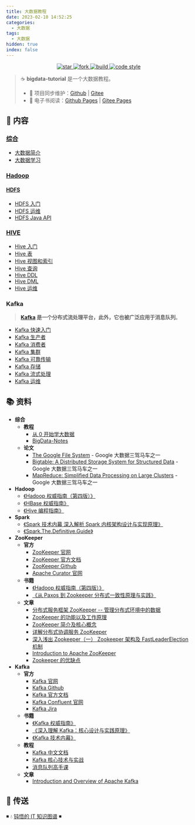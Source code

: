 ```yaml
---
title: 大数据教程
date: 2023-02-10 14:52:25
categories:
  - 大数据
tags:
  - 大数据
hidden: true
index: false
---
```


<p align="center">

  <a href="https://github.com/dunwu/bigdata-tutorial">
      <img alt="star" class="no-zoom" src="https://img.shields.io/github/stars/dunwu/bigdata-tutorial?style=for-the-badge">
  </a>

  <a href="https://github.com/dunwu/bigdata-tutorial">
      <img alt="fork" class="no-zoom" src="https://img.shields.io/github/forks/dunwu/bigdata-tutorial?style=for-the-badge">
  </a>

  <a href="https://github.com/dunwu/bigdata-tutorial/commits/master">
      <img alt="build" class="no-zoom" src="https://img.shields.io/github/actions/workflow/status/dunwu/bigdata-tutorial/deploy.yml?style=for-the-badge">
  </a>

  <a href="https://creativecommons.org/licenses/by-nc-sa/4.0/deed.zh">
      <img alt="code style" class="no-zoom" src="https://img.shields.io/github/license/dunwu/bigdata-tutorial?style=for-the-badge">
  </a>

</p>

> ☕ **bigdata-tutorial** 是一个大数据教程。
>
> - 🔁 项目同步维护：[Github](https://github.com/dunwu/bigdata-tutorial/) | [Gitee](https://gitee.com/turnon/bigdata-tutorial/)
> - 📖 电子书阅读：[Github Pages](https://dunwu.github.io/bigdata-tutorial/) | [Gitee Pages](http://turnon.gitee.io/bigdata-tutorial/)

## 📖 内容

### [综合](00.综合)

- [大数据简介](00.综合/01.大数据简介.md)
- [大数据学习](00.综合/02.大数据学习.md)

### [Hadoop](01.hadoop)

#### [HDFS](01.hadoop/01.hdfs)

- [HDFS 入门](01.hadoop/01.hdfs/01.HDFS入门.md)
- [HDFS 运维](01.hadoop/01.hdfs/02.HDFS运维.md)
- [HDFS Java API](01.hadoop/01.hdfs/03.HDFSJavaApi.md)

### [HIVE](02.hive)

- [Hive 入门](02.hive/01.Hive入门.md)
- [Hive 表](02.hive/02.Hive表.md)
- [Hive 视图和索引](02.hive/03.Hive视图和索引.md)
- [Hive 查询](02.hive/04.Hive查询.md)
- [Hive DDL](02.hive/05.HiveDDL.md)
- [Hive DML](02.hive/06.HiveDML.md)
- [Hive 运维](02.hive/07.Hive运维.md)

### Kafka

> **[Kafka](https://dunwu.github.io/waterdrop/pages/328f1c/) 是一个分布式流处理平台，此外，它也被广泛应用于消息队列**。

- [Kafka 快速入门](https://dunwu.github.io/waterdrop/pages/a697a6/)
- [Kafka 生产者](https://dunwu.github.io/waterdrop/pages/141b2e/)
- [Kafka 消费者](https://dunwu.github.io/waterdrop/pages/41a171/)
- [Kafka 集群](https://dunwu.github.io/waterdrop/pages/fc8f54/)
- [Kafka 可靠传输](https://dunwu.github.io/waterdrop/pages/481bdd/)
- [Kafka 存储](https://dunwu.github.io/waterdrop/pages/8de948/)
- [Kafka 流式处理](https://dunwu.github.io/waterdrop/pages/55f66f/)
- [Kafka 运维](https://dunwu.github.io/waterdrop/pages/21011e/)

## 📚 资料

- **综合**
  - **教程**
    - [从 0 开始学大数据](https://time.geekbang.org/column/intro/100020201)
    - [BigData-Notes](https://github.com/heibaiying/BigData-Notes)
  - **论文**
    - [The Google File System](https://static.googleusercontent.com/media/research.google.com/zh-CN//archive/gfs-sosp2003.pdf) - Google 大数据三驾马车之一
    - [Bigtable: A Distributed Storage System for Structured Data](https://static.googleusercontent.com/media/research.google.com/zh-CN//archive/bigtable-osdi06.pdf) - Google 大数据三驾马车之一
    - [MapReduce: Simplified Data Processing on Large Clusters](https://static.googleusercontent.com/media/research.google.com/zh-CN//archive/mapreduce-osdi04.pdf) - Google 大数据三驾马车之一
- **Hadoop**
  - [《Hadoop 权威指南（第四版）》](https://item.jd.com/12109713.html)
  - [《HBase 权威指南》](https://book.douban.com/subject/10748460/)
  - [《Hive 编程指南》](https://book.douban.com/subject/25791255/)
- **Spark**
  - [《Spark 技术内幕 深入解析 Spark 内核架构设计与实现原理》](https://book.douban.com/subject/26649141/)
  - [《Spark.The.Definitive.Guide》](https://book.douban.com/subject/27035127/)
- **ZooKeeper**
  - **官方**
    - [ZooKeeper 官网](http://zookeeper.apache.org/)
    - [ZooKeeper 官方文档](https://cwiki.apache.org/confluence/display/ZOOKEEPER)
    - [ZooKeeper Github](https://github.com/apache/zookeeper)
    - [Apache Curator 官网](http://curator.apache.org/)
  - **书籍**
    - [《Hadoop 权威指南（第四版）》](https://item.jd.com/12109713.html)
    - [《从 Paxos 到 Zookeeper 分布式一致性原理与实践》](https://item.jd.com/11622772.html)
  - **文章**
    - [分布式服务框架 ZooKeeper -- 管理分布式环境中的数据](https://www.ibm.com/developerworks/cn/opensource/os-cn-zookeeper/index.html)
    - [ZooKeeper 的功能以及工作原理](https://www.cnblogs.com/felixzh/p/5869212.html)
    - [ZooKeeper 简介及核心概念](https://github.com/heibaiying/BigData-Notes/blob/master/notes/ZooKeeper%E7%AE%80%E4%BB%8B%E5%8F%8A%E6%A0%B8%E5%BF%83%E6%A6%82%E5%BF%B5.md)
    - [详解分布式协调服务 ZooKeeper](https://draveness.me/zookeeper-chubby)
    - [深入浅出 Zookeeper（一） Zookeeper 架构及 FastLeaderElection 机制](http://www.jasongj.com/zookeeper/fastleaderelection/)
    - [Introduction to Apache ZooKeeper](https://www.slideshare.net/sauravhaloi/introduction-to-apache-zookeeper)
    - [Zookeeper 的优缺点](https://blog.csdn.net/wwwsq/article/details/7644445)
- **Kafka**
  - **官方**
    - [Kafka 官网](http://kafka.apache.org/)
    - [Kafka Github](https://github.com/apache/kafka)
    - [Kafka 官方文档](https://kafka.apache.org/documentation/)
    - [Kafka Confluent 官网](http://kafka.apache.org/)
    - [Kafka Jira](https://issues.apache.org/jira/projects/KAFKA?selectedItem=com.atlassian.jira.jira-projects-plugin:components-page)
  - **书籍**
    - [《Kafka 权威指南》](https://item.jd.com/12270295.html)
    - [《深入理解 Kafka：核心设计与实践原理》](https://item.jd.com/12489649.html)
    - [《Kafka 技术内幕》](https://item.jd.com/12234113.html)
  - **教程**
    - [Kafka 中文文档](https://github.com/apachecn/kafka-doc-zh)
    - [Kafka 核心技术与实战](https://time.geekbang.org/column/intro/100029201)
    - [消息队列高手课](https://time.geekbang.org/column/intro/100032301)
  - **文章**
    - [Introduction and Overview of Apache Kafka](https://www.slideshare.net/mumrah/kafka-talk-tri-hug)

## 🚪 传送

◾ 💧 [钝悟的 IT 知识图谱](https://dunwu.github.io/waterdrop/) ◾
